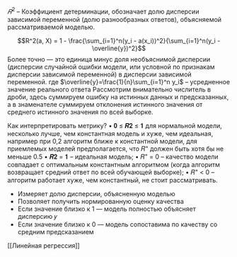 
$𝑅^2$ – Коэффициент детерминации, обозначает долю дисперсии зависимой переменной (долю разнообразных ответов), объясняемой рассматриваемой моделью.

$$R^2(a, X) = 1 - \frac{\sum_{i=1}^n(y_i - a(x_i))^2}{\sum_{i=1}^n(y_i - \overline{y})^2}$$
Более точно — это единица минус доля необъяснимой дисперсии (дисперсии случайной
ошибки модели, или условной по признакам дисперсии зависимой переменной) в дисперсии
зависимой переменной.
где $\overline{y}=\frac{1}{n}\sum_{i=1}^n y_i$ – усредненное значение реального ответа
Рассмотрим внимательно числитель в дроби, здесь суммируем ошибку на истинных данных и
предсказанных, а в знаменателе суммируем отклонения истинного значения от среднего
истинного значения по всей выборке.

Как интерпретировать метрику?
• 𝟎 ≤ 𝑹𝟐 ≤ 𝟏 для нормальной модели, несколько лучше, чем константная модель и хуже,
чем идеальная, например при 0,2 алгоритм ближе к константной модели, для приемлемых
моделей предполагается, что 𝑅" должен быть хотя бы не меньше 0.5
• 𝑹𝟐 = 𝟏 – идеальная модель;
• 𝑅" = 0 – качество модели совпадает с оптимальным константным алгоритмом (когда
алгоритм возвращает средний ответ по всей обучающей выборке);
• 𝑅" < 0 – алгоритм работает хуже, чем константный, не стоит рассматривать.
- Измеряет долю дисперсии, объясненную моделью
- Позволяет получить нормированную оценку качества
- Если значение близко к 1 — модель полностью объясняет дисперсию 𝑦
- Если значение близко к 0 — модель сопоставима по качеству со средним предсказанием

[[Линейная регрессия]]